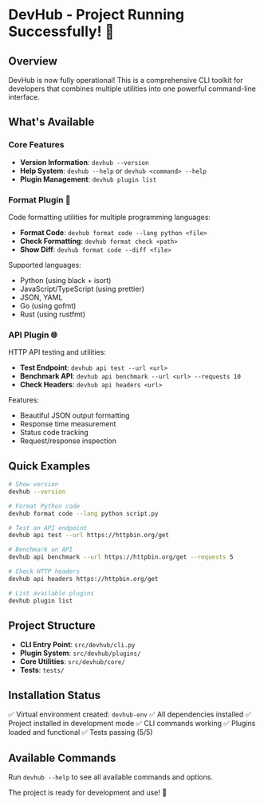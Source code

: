 # DevHub - Project Running Successfully! 🚀

## Overview
DevHub is now fully operational! This is a comprehensive CLI toolkit for developers that combines multiple utilities into one powerful command-line interface.

## What's Available

### Core Features
- **Version Information**: `devhub --version`
- **Help System**: `devhub --help` or `devhub <command> --help`
- **Plugin Management**: `devhub plugin list`

### Format Plugin 🎨
Code formatting utilities for multiple programming languages:

- **Format Code**: `devhub format code --lang python <file>`
- **Check Formatting**: `devhub format check <path>`
- **Show Diff**: `devhub format code --diff <file>`

Supported languages:
- Python (using black + isort)
- JavaScript/TypeScript (using prettier) 
- JSON, YAML
- Go (using gofmt)
- Rust (using rustfmt)

### API Plugin 🌐
HTTP API testing and utilities:

- **Test Endpoint**: `devhub api test --url <url>`
- **Benchmark API**: `devhub api benchmark --url <url> --requests 10`
- **Check Headers**: `devhub api headers <url>`

Features:
- Beautiful JSON output formatting
- Response time measurement
- Status code tracking
- Request/response inspection

## Quick Examples

```bash
# Show version
devhub --version

# Format Python code
devhub format code --lang python script.py

# Test an API endpoint
devhub api test --url https://httpbin.org/get

# Benchmark an API
devhub api benchmark --url https://httpbin.org/get --requests 5

# Check HTTP headers
devhub api headers https://httpbin.org/get

# List available plugins
devhub plugin list
```

## Project Structure
- **CLI Entry Point**: `src/devhub/cli.py`
- **Plugin System**: `src/devhub/plugins/`
- **Core Utilities**: `src/devhub/core/`
- **Tests**: `tests/`

## Installation Status
✅ Virtual environment created: `devhub-env`
✅ All dependencies installed
✅ Project installed in development mode
✅ CLI commands working
✅ Plugins loaded and functional
✅ Tests passing (5/5)

## Available Commands
Run `devhub --help` to see all available commands and options.

The project is ready for development and use! 🎉
